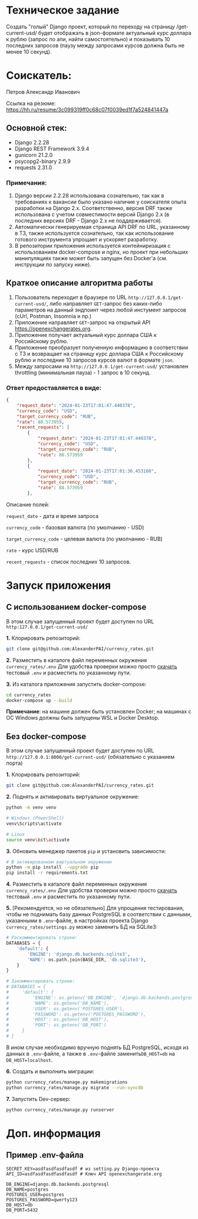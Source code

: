# Техническое задание

Создать "голый" Django проект, который по переходу на страницу /get-current-usd/ будет отображать в json-формате
актуальный курс доллара к рублю (запрос по апи, найти самостоятельно) и показывать 10 последних запросов 
(паузу между запросами курсов должна быть не менее 10 секунд).

# Соискатель:
Петров Александр Иванович

Ссылка на резюме: https://hh.ru/resume/3c099319ff0c68c07f0039ed1f7a524841447a

## Основной стек:

- Django 2.2.28
- Django REST Framework 3.9.4
- gunicorn 21.2.0
- psycopg2-binary 2.9.9
- requests 2.31.0

### Примечания:
1. Django версии 2.2.28 использована сознательно, так как в требованиях к вакансии было указано наличие у соискателя 
опыта разработки на Django 2.x. Соответственно, версия DRF также использована с учетом совместимости версий Django 2.x (в последних версиях DRF - Django 2.x не поддерживается).
2. Автоматически генерируемая страница API DRF по URL, указанному в ТЗ, также используется сознательно, так как использование готового инструмента упрощает и ускоряет разработку.
3. В репозитории приложения используется контейниризация с использованием docker-compose и nginx, но проект при небольших манипуляциях также может быть запущен без Docker'a (см. инструкции по запуску ниже).

## Краткое описание алгоритма работы
1. Пользователь переходит в браузере по URL `http://127.0.0.1/get-current-usd/`, либо направляет `GET`-запрос без каких-либо параметров на данный эндпоинт через любой инстумент запросов (cUrl, Postman, Insomnia и пр.)
2. Приложение направляет `GET`-запрос на открытый API https://openexchangerates.org.
3. Приложение получает актуальный курс доллара США к Российскому рублю.
4. Приложение преобразует полученную информацию в соответствии с ТЗ и возвращает на страницу курс доллара США к Российскому рублю и последние 10 запросов курсов валют в формате `json`.
5. Между запросами на `http://127.0.0.1/get-current-usd/` установлен throttling (минимальная пауза) - 1 запрос в 10 секунд.

### Ответ предоставляется в виде:
```json
{
    "request_date": "2024-01-23T17:01:47.440378",
    "currency_code": "USD",
    "target_currency_code": "RUB",
    "rate": 88.573959,
    "recent_requests": [
        {
            "request_date": "2024-01-23T17:01:47.440378",
            "currency_code": "USD",
            "target_currency_code": "RUB",
            "rate": 88.573959
        },
        {
            "request_date": "2024-01-23T17:01:36.453160",
            "currency_code": "USD",
            "target_currency_code": "RUB",
            "rate": 88.573959
        },
```

Описание полей:

`request_date` - дата и время запроса

`currency_code` - базовая валюта (по умолчанию - USD)

`target_currency_code` - целевая валюта (по умолчанию - RUB)

`rate` - курс USD/RUB

`recent_requests` - список последних 10 запросов.

# Запуск приложения
## С использованием docker-compose
В этом случае запущенный проект будет доступен по URL `http:127.0.0.1/get-current-usd/`

**1.** Клорировать репозиторий:
```bash
git clone git@github.com:AlexanderPAI/currency_rates.git
```
**2.** Разместить в каталоге файл переменных окружения `currency_rates/.env`
Для удобства проверки можно просто [скачать](https://disk.yandex.ru/d/duglH_CdZAUAWQ) тестовый `.env` и расместить по указанному пути.

**3.** Из каталога приложения запустить docker-compose:
```bash
cd currency_rates
docker-compose up --build
```
**Примечание**: на машине должен быть установлен Docker; на машинах с ОС Windows должны быть запущены WSL и Docker Desktop.

## Без docker-compose

В этом случае запущенный проект будет доступен по URL `http://127.0.0.1:8000/get-current-usd/` (обязательно с указанием порта)

**1.** Клорировать репозиторий:
```bash
git clone git@github.com:AlexanderPAI/currency_rates.git
```

**2.** Поднять и активировать виртуальное окружение:
```bash
python -m venv venv

# Windows (PowerShell)
venv\Scripts\activate

# Linux
source venv\bit\activate
```

**3.** Обновить менеджер пакетов `pip` и установить зависимости:
```bash
# В активированном виртуальном окружении
python -m pip install --upgrade pip
pip install -r requirements.txt
```

**4.** Разместить в каталоге файл переменных окружения `currency_rates/.env`
Для удобства проверки можно просто [скачать](https://disk.yandex.ru/d/duglH_CdZAUAWQ) тестовый `.env` и расместить по указанному пути.

**5.** [Рекомендуется, но не обязательно] Для упрощения тестирования, чтобы не поднимать базу данных PostgreSQL в соответствии с данными, указанными в `.env`-файле, в настройках проекта Django `currency_rates/settings.py` можно заменить БД на SQLite3:
```python
# Раскомментировать строки:
DATABASES = {
    'default': {
        'ENGINE': 'django.db.backends.sqlite3',
        'NAME': os.path.join(BASE_DIR, 'db.sqlite3'),
    }
}

# Закомментировать строки:
# DATABASES = {
#     'default': {
#         'ENGINE': os.getenv('DB_ENGINE', 'django.db.backends.postgresql'),
#         'NAME': os.getenv('DB_NAME'),
#         'USER': os.getenv('POSTGRES_USER'),
#         'PASSWORD': os.getenv('POSTGRES_PASSWORD'),
#         'HOST': os.getenv('DB_HOST'),
#         'PORT': os.getenv('DB_PORT')
#     }
# }
```
В ином случае необходимо вручную поднять БД PostgreSQL, исходя из данных в `.env`-файле, а также в `.env`-файле заменить`DB_HOST=db` на `DB_HOST=localhost`.

**6.** Создать и выполнить миграции:
```bash
python currency_rates/manage.py makemigrations
python currency_rates/manage.py migrate --run-syncdb
```

**7.** Запустить Dev-сервер:
```bash
python currency_rates/manage.py runserver
```

# Доп. информация
## Пример .env-файла
```
SECRET_KEY=asdfasdfasdfasdf # из setting.py Django-проекта
API_ID=asdfasdfasdfasdfasdf # Ключ API openexchangerate.org

DB_ENGINE=django.db.backends.postgresql
DB_NAME=postgres
POSTGRES_USER=postgres
POSTGRES_PASSWORD=qwerty123
DB_HOST=db
DB_PORT=5432
```